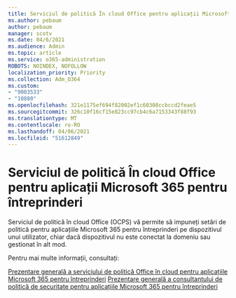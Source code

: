 ```yaml
---
title: Serviciul de politică În cloud Office pentru aplicații Microsoft 365 pentru întreprinderi
ms.author: pebaum
author: pebaum
manager: scotv
ms.date: 04/6/2021
ms.audience: Admin
ms.topic: article
ms.service: o365-administration
ROBOTS: NOINDEX, NOFOLLOW
localization_priority: Priority
ms.collection: Adm_O364
ms.custom:
- "9003533"
- "10880"
ms.openlocfilehash: 321e1175ef694f82002ef1c60300ccbccd2feae5
ms.sourcegitcommit: 326c10f16cf15e823cc97cb4c6a7153343f88f93
ms.translationtype: MT
ms.contentlocale: ro-RO
ms.lasthandoff: 04/06/2021
ms.locfileid: "51612849"
---
```

# <a name="office-cloud-policy-service-for-microsoft-365-apps-for-enterprise"></a>Serviciul de politică În cloud Office pentru aplicații Microsoft 365 pentru întreprinderi

Serviciul de politică în cloud Office (OCPS) vă permite să impuneți setări de politică pentru aplicațiile Microsoft 365 pentru întreprinderi pe dispozitivul unui utilizator, chiar dacă dispozitivul nu este conectat la domeniu sau gestionat în alt mod. 

Pentru mai multe informații, consultați:

[Prezentare generală a serviciului de politică Office în cloud pentru aplicațiile Microsoft 365 pentru întreprinderi](https://docs.microsoft.com/deployoffice/overview-office-cloud-policy-service) 
 [Prezentare generală a consultantului de politică de securitate pentru aplicațiile Microsoft 365 pentru întreprinderi](https://docs.microsoft.com/deployoffice/overview-of-security-policy-advisor)